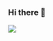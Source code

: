### Hi there 👋
<img src="https://capsule-render.vercel.app/api?type=waving&color=auto&height=200&section=header&text=Maeng-Hub!&fontSize=90" />
